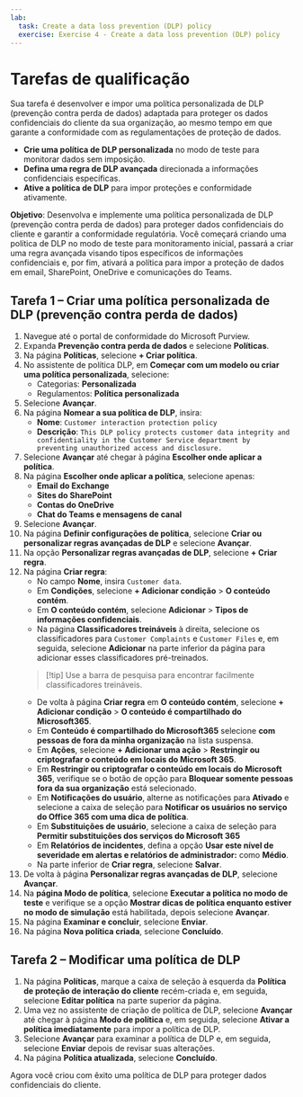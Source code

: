 ```yaml
---
lab:
  task: Create a data loss prevention (DLP) policy
  exercise: Exercise 4 - Create a data loss prevention (DLP) policy
---
```


# Tarefas de qualificação

Sua tarefa é desenvolver e impor uma política personalizada de DLP (prevenção contra perda de dados) adaptada para proteger os dados confidenciais do cliente da sua organização, ao mesmo tempo em que garante a conformidade com as regulamentações de proteção de dados.

- **Crie uma política de DLP personalizada** no modo de teste para monitorar dados sem imposição.
- **Defina uma regra de DLP avançada** direcionada a informações confidenciais específicas.
- **Ative a política de DLP** para impor proteções e conformidade ativamente.

**Objetivo**: Desenvolva e implemente uma política personalizada de DLP (prevenção contra perda de dados) para proteger dados confidenciais do cliente e garantir a conformidade regulatória. Você começará criando uma política de DLP no modo de teste para monitoramento inicial, passará a criar uma regra avançada visando tipos específicos de informações confidenciais e, por fim, ativará a política para impor a proteção de dados em email, SharePoint, OneDrive e comunicações do Teams.

## Tarefa 1 – Criar uma política personalizada de DLP (prevenção contra perda de dados)

1. Navegue até o portal de conformidade do Microsoft Purview.
1. Expanda **Prevenção contra perda de dados** e selecione **Políticas**.
1. Na página **Políticas**, selecione **+ Criar política**.
1. No assistente de política DLP, em **Começar com um modelo ou criar uma política personalizada**, selecione:
   - Categorias: **Personalizada**
   - Regulamentos: **Política personalizada**
1. Selecione **Avançar**.
1. Na página **Nomear a sua política de DLP**, insira:
   - **Nome**: `Customer interaction protection policy`
   - **Descrição**: `This DLP policy protects customer data integrity and confidentiality in the Customer Service department by preventing unauthorized access and disclosure.`
1. Selecione **Avançar** até chegar à página **Escolher onde aplicar a política**.
1. Na página **Escolher onde aplicar a política**, selecione apenas:
   - **Email do Exchange**
   - **Sites do SharePoint**
   - **Contas do OneDrive**
   - **Chat do Teams e mensagens de canal**
1. Selecione **Avançar**.
1. Na página **Definir configurações de política**, selecione **Criar ou personalizar regras avançadas de DLP** e selecione **Avançar**.
1. Na opção **Personalizar regras avançadas de DLP**, selecione **+ Criar regra**.
1. Na página **Criar regra**:
   - No campo **Nome**, insira `Customer data`.
   - Em **Condições**, selecione **+ Adicionar condição** > **O conteúdo contém**.
   - Em **O conteúdo contém**, selecione **Adicionar** > **Tipos de informações confidenciais**.
   - Na página **Classificadores treináveis** à direita, selecione os classificadores para `Customer Complaints` e `Customer Files` e, em seguida, selecione **Adicionar** na parte inferior da página para adicionar esses classificadores pré-treinados.
   > [!tip] Use a barra de pesquisa para encontrar facilmente classificadores treináveis.
   - De volta à página **Criar regra** em **O conteúdo contém**, selecione **+ Adicionar condição** > **O conteúdo é compartilhado do Microsoft365**.
   - Em **Conteúdo é compartilhado do Microsoft365** selecione **com pessoas de fora da minha organização** na lista suspensa.
   - Em **Ações**, selecione **+ Adicionar uma ação** > **Restringir ou criptografar o conteúdo em locais do Microsoft 365**.
   - Em **Restringir ou criptografar o conteúdo em locais do Microsoft 365**, verifique se o botão de opção para **Bloquear somente pessoas fora da sua organização** está selecionado.
   - Em **Notificações do usuário**, alterne as notificações para **Ativado** e selecione a caixa de seleção para **Notificar os usuários no serviço do Office 365 com uma dica de política**.
   - Em **Substituições de usuário**, selecione a caixa de seleção para **Permitir substituições dos serviços do Microsoft 365**
   - Em **Relatórios de incidentes**, defina a opção **Usar este nível de severidade em alertas e relatórios de administrador:** como **Médio**.
   - Na parte inferior de **Criar regra**, selecione **Salvar**.
1. De volta à página **Personalizar regras avançadas de DLP**, selecione **Avançar**.
1. Na **página Modo de política**, selecione **Executar a política no modo de teste** e verifique se a opção **Mostrar dicas de política enquanto estiver no modo de simulação** está habilitada, depois selecione **Avançar**.
1. Na página **Examinar e concluir**, selecione **Enviar**.
1. Na página **Nova política criada**, selecione **Concluído**.

## Tarefa 2 – Modificar uma política de DLP

1. Na página **Políticas**, marque a caixa de seleção à esquerda da **Política de proteção de interação do cliente** recém-criada e, em seguida, selecione **Editar política** na parte superior da página.
1. Uma vez no assistente de criação de política de DLP, selecione **Avançar** até chegar à página **Modo de política** e, em seguida, selecione **Ativar a política imediatamente** para impor a política de DLP.
1. Selecione **Avançar** para examinar a política de DLP e, em seguida, selecione **Enviar** depois de revisar suas alterações.
1. Na página **Política atualizada**, selecione **Concluído**.

Agora você criou com êxito uma política de DLP para proteger dados confidenciais do cliente.
